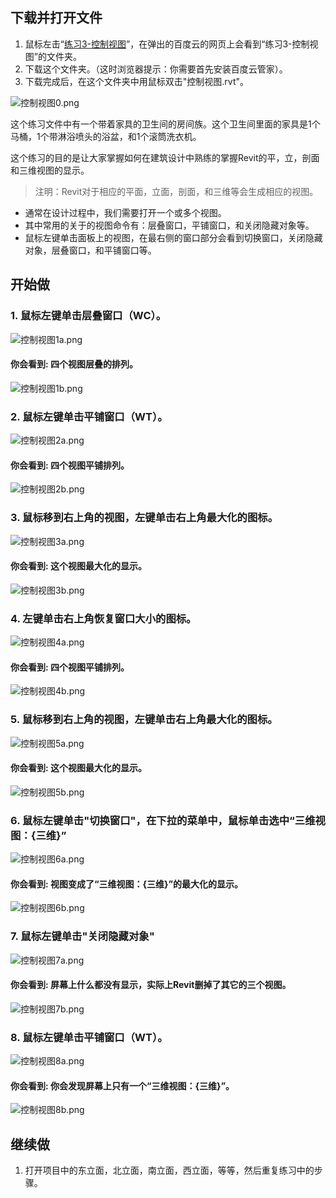 ## 下载并打开文件

1. 鼠标左击“[练习3-控制视图](http://pan.baidu.com/s/1kTYSgHx)”，在弹出的百度云的网页上会看到“练习3-控制视图”的文件夹。
2. 下载这个文件夹。（这时浏览器提示：你需要首先安装百度云管家）。
3. 下载完成后，在这个文件夹中用鼠标双击"控制视图.rvt"。

![控制视图0.png](/images/控制视图/控制视图0.png)

这个练习文件中有一个带着家具的卫生间的房间族。这个卫生间里面的家具是1个马桶，1个带淋浴喷头的浴盆，和1个滚筒洗衣机。

这个练习的目的是让大家掌握如何在建筑设计中熟练的掌握Revit的平，立，剖面和三维视图的显示。

> 注明：Revit对于相应的平面，立面，剖面，和三维等会生成相应的视图。
> 
- 通常在设计过程中，我们需要打开一个或多个视图。
- 其中常用的关于的视图命令有：层叠窗口，平铺窗口，和关闭隐藏对象等。
- 鼠标左键单击面板上的视图，在最右侧的窗口部分会看到切换窗口，关闭隐藏对象，层叠窗口，和平铺窗口等。

## 开始做

### 1. 鼠标左键单击层叠窗口（WC）。

![控制视图1a.png](/images/控制视图/控制视图1a.png)

#### 你会看到: 四个视图层叠的排列。

![控制视图1b.png](/images/控制视图/控制视图1b.png)

### 2. 鼠标左键单击平铺窗口（WT）。

![控制视图2a.png](/images/控制视图/控制视图2a.png)

#### 你会看到: 四个视图平铺排列。

![控制视图2b.png](/images/控制视图/控制视图2b.png)

### 3. 鼠标移到右上角的视图，左键单击右上角最大化的图标。

![控制视图3a.png](/images/控制视图/控制视图3a.png)

#### 你会看到: 这个视图最大化的显示。

![控制视图3b.png](/images/控制视图/控制视图3b.png)

### 4. 左键单击右上角恢复窗口大小的图标。

![控制视图4a.png](/images/控制视图/控制视图4a.png)

#### 你会看到: 四个视图平铺排列。

![控制视图4b.png](/images/控制视图/控制视图4b.png)

### 5. 鼠标移到右上角的视图，左键单击右上角最大化的图标。

![控制视图5a.png](/images/控制视图/控制视图5a.png)

#### 你会看到: 这个视图最大化的显示。

![控制视图5b.png](/images/控制视图/控制视图5b.png)

### 6. 鼠标左键单击"切换窗口"，在下拉的菜单中，鼠标单击选中“三维视图：{三维}”

![控制视图6a.png](/images/控制视图/控制视图6a.png)

#### 你会看到: 视图变成了“三维视图：{三维}”的最大化的显示。

![控制视图6b.png](/images/控制视图/控制视图6b.png)

### 7. 鼠标左键单击"关闭隐藏对象"

![控制视图7a.png](/images/控制视图/控制视图7a.png)

#### 你会看到: 屏幕上什么都没有显示，实际上Revit删掉了其它的三个视图。

![控制视图7b.png](/images/控制视图/控制视图7b.png)

### 8. 鼠标左键单击平铺窗口（WT）。

![控制视图8a.png](/images/控制视图/控制视图8a.png)

#### 你会看到: 你会发现屏幕上只有一个“三维视图：{三维}”。

![控制视图8b.png](/images/控制视图/控制视图8b.png)

## 继续做

1. 打开项目中的东立面，北立面，南立面，西立面，等等，然后重复练习中的步骤。
